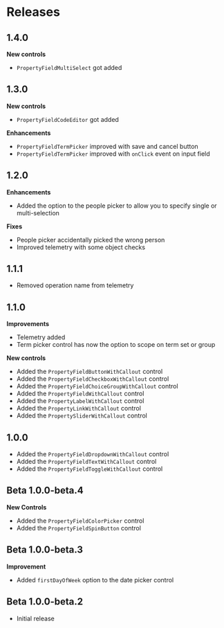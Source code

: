 # Releases

## 1.4.0

**New controls**

- `PropertyFieldMultiSelect` got added

## 1.3.0

**New controls**

- `PropertyFieldCodeEditor` got added

**Enhancements**

- `PropertyFieldTermPicker` improved with save and cancel button
- `PropertyFieldTermPicker` improved with `onClick` event on input field

## 1.2.0

**Enhancements**

- Added the option to the people picker to allow you to specify single or multi-selection

**Fixes**

- People picker accidentally picked the wrong person
- Improved telemetry with some object checks

## 1.1.1

- Removed operation name from telemetry

## 1.1.0

**Improvements**
- Telemetry added
- Term picker control has now the option to scope on term set or group

**New controls**
- Added the `PropertyFieldButtonWithCallout` control
- Added the `PropertyFieldCheckboxWithCallout` control
- Added the `PropertyFieldChoiceGroupWithCallout` control
- Added the `PropertyFieldWithCallout` control
- Added the `PropertyLabelWithCallout` control
- Added the `PropertyLinkWithCallout` control
- Added the `PropertySliderWithCallout` control

## 1.0.0
- Added the `PropertyFieldDropdownWithCallout` control
- Added the `PropertyFieldTextWithCallout` control
- Added the `PropertyFieldToggleWithCallout` control

## Beta 1.0.0-beta.4

**New Controls**
- Added the `PropertyFieldColorPicker` control
- Added the `PropertyFieldSpinButton` control

## Beta 1.0.0-beta.3

**Improvement**
- Added `firstDayOfWeek` option to the date picker control

## Beta 1.0.0-beta.2
- Initial release
